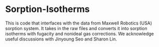 # Sorption-Isotherms
This is code that interfaces with the data from Maxwell Robotics (USA) sorption system. It takes in the raw files and converts it into sorption isotherms with fugacity and nonideal gas corrections. We acknowledge useful discussions with Jinyoung Seo and Sharon Lin. 
